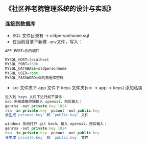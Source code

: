 ## 《社区养老院管理系统的设计与实现》

### 连接到数据库

* SQL 文件目录有 -> oldpersonhome.sql
* 在当前目录下新建 `.env`文件，写入：

```ts
APP_PORT=你的端口

MYSQL_HOST=localhost
MYSQL_PORT=3306
MYSQL_DATABASE=oldpersonhome
MYSQL_USER=root
MYSQL_PASSWORD=你的数据库密码
```

* src 文件夹下 app 文件下 keys 文件夹(src -> app -> keys) 添加私钥

```ts
进入到 keys 文件下进行如下操作：
mac 系统直接终端输入 openssl。然后输入：
genrsa -out private.key 1024
rsa -in private.key -pubout -out public.key
会生成`private.key` 和 `public.key` 文件

windows 系统打开 git bash，输入 openssl。然后输入：
genrsa -out private.key 1024
rsa -in private.key -pubout -out public.key
会生成`private.key` 和 `public.key` 文件
```
